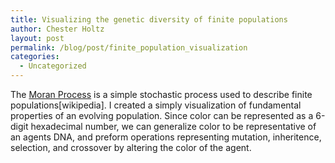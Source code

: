 ```yaml
---
title: Visualizing the genetic diversity of finite populations
author: Chester Holtz
layout: post
permalink: /blog/post/finite_population_visualization
categories:
  - Uncategorized
---
```


The [Moran Process][1] is a simple stochastic process used to describe finite populations[wikipedia].
I created a simply visualization of fundamental properties of an evolving population. Since color can be represented as a 6-digit hexadecimal number, we can generalize color to be representative of an agents DNA, and preform operations representing mutation, inheritence, selection, and crossover by altering the color of the agent.

[1]: https://en.wikipedia.org/wiki/Moran_process